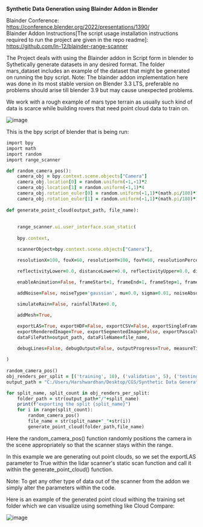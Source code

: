**Synthetic Data Generation using Blainder Addon in Blender**

<p align=left>

Blainder Conference: https://conference.blender.org/2022/presentations/1390/  
Blainder Addon Instructions[The script usage installation instructions required to run the project are given in the repo readme]: https://github.com/ln-12/blainder-range-scanner 


The Project deals with using the Blainder addon in Script form in blender to Sythetically generate datasets in any desired format. 
The folder mars_dataset includes an example of the dataset that might be generated on running the bpy script.
Note: The blainder addon implementation here was done in its most stable version on Blender 3.3 LTS, preferable no problems should arise
till blender 3.9 but may cause unexpected problems.



We work with a rough example of mars type terrain as usually such kind of data is scarce while building rovers that need point cloud data 
to train on.




![image](https://github.com/user-attachments/assets/26088419-bced-4a64-9533-947e2b138a7b)



This is the bpy script of blender that is being run:



```ruby
import bpy
import math
import random
import range_scanner

def random_camera_pos():
    camera_obj = bpy.context.scene.objects["Camera"]
    camera_obj.location[0] = random.uniform(-1,-1)*2
    camera_obj.location[1] = random.uniform(-1,1)*4
    camera_obj.rotation_euler[0] = random.uniform(-1,1)*(math.pi/180)*16
    camera_obj.rotation_euler[1] = random.uniform(-1,1)*(math.pi/180)*16
    
def generate_point_cloud(output_path, file_name):
    
    
    range_scanner.ui.user_interface.scan_static(
    
    bpy.context, 

    scannerObject=bpy.context.scene.objects["Camera"],

    resolutionX=100, fovX=60, resolutionY=100, fovY=60, resolutionPercentage=100,

    reflectivityLower=0.0, distanceLower=0.0, reflectivityUpper=0.0, distanceUpper=99999.9, maxReflectionDepth=10,
    
    enableAnimation=False, frameStart=1, frameEnd=1, frameStep=1, frameRate=1,

    addNoise=False, noiseType='gaussian', mu=0.0, sigma=0.01, noiseAbsoluteOffset=0.0, noiseRelativeOffset=0.0,

    simulateRain=False, rainfallRate=0.0, 

    addMesh=True,

    exportLAS=True, exportHDF=False, exportCSV=False, exportSingleFrames=False, exportPLY=False,
    exportRenderedImage=True, exportSegmentedImage=False, exportPascalVoc=False, exportDepthmap=False, depthMinDistance=0.0, depthMaxDistance=100.0, 
    dataFilePath=output_path, dataFileName=file_name,
    
    debugLines=False, debugOutput=False, outputProgress=True, measureTime=False, singleRay=False, destinationObject=None, targetObject=None

)  
    
random_camera_pos()
obj_renders_per_split = [('training', 10), ('validation', 5), ('testing', 3)]
output_path = "C:/Users/Harshwardhan/Desktop/CGS/Synthetic Data Generation/mars_dataset"

for split_name, split_count in obj_renders_per_split:
    folder_path = str(output_path+"/"+split_name)
    print(f"exporting the split {split_name}")
    for i in range(split_count):
        random_camera_pos()
        file_name = str(split_name+"_"+str(i))
        generate_point_cloud(folder_path,file_name)
```



Here the random_camera_pos() function randomly positions the camera in the scene appropriately so that the scanner stays within the range.



In this example we are generating out point clouds, so we set the exportLAS parameter to True within the lidar scanner's static scan function and call it within
the generate_point_cloud() function.



Note: To get any other type of data out of the scanner from the addon we simply alter the parameters within the code.



Here is an example of the generated point cloud withing the training set folder which we can visualize using something like Cloud Compare:



![image](https://github.com/user-attachments/assets/437dcf7d-2b3f-4a06-9ded-e005b9eb9498)


</p>
